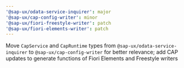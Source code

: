```yaml
---
'@sap-ux/odata-service-inquirer': major
'@sap-ux/cap-config-writer': minor
'@sap-ux/fiori-freestyle-writer': patch
'@sap-ux/fiori-elements-writer': patch
---
```


Move `CapService` and `CapRuntime` types from `@sap-ux/odata-service-inquirer` to `@sap-ux/cap-config-writer` for better relevance; add CAP updates to generate functions of Fiori Elements and Freestyle writers
